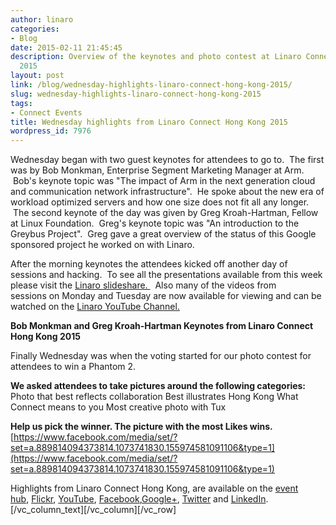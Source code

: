 ```yaml
---
author: linaro
categories:
- Blog
date: 2015-02-11 21:45:45
description: Overview of the keynotes and photo contest at Linaro Connect Hong Kong
  2015
layout: post
link: /blog/wednesday-highlights-linaro-connect-hong-kong-2015/
slug: wednesday-highlights-linaro-connect-hong-kong-2015
tags:
- Connect Events
title: Wednesday highlights from Linaro Connect Hong Kong 2015
wordpress_id: 7976
---
```


Wednesday began with two guest keynotes for attendees to go to.  The first was by Bob Monkman, Enterprise Segment Marketing Manager at Arm.  Bob's keynote topic was "The impact of Arm in the next generation cloud and communication network infrastructure".  He spoke about the new era of workload optimized servers and how one size does not fit all any longer.  The second keynote of the day was given by Greg Kroah-Hartman, Fellow at Linux Foundation.  Greg's keynote topic was "An introduction to the Greybus Project".  Greg gave a great overview of the status of this Google sponsored project he worked on with Linaro.

After the morning keynotes the attendees kicked off another day of sessions and hacking.  To see all the presentations available from this week please visit the [Linaro slideshare. ](http://www.slideshare.net/linaroorg)  Also many of the videos from sessions on Monday and Tuesday are now available for viewing and can be watched on the [Linaro YouTube Channel.](https://www.youtube.com/user/LinaroOnAir/videos)

**Bob Monkman and Greg Kroah-Hartman Keynotes from Linaro Connect Hong Kong 2015**

Finally Wednesday was when the voting started for our photo contest for attendees to win a Phantom 2.

**We asked attendees to take pictures around the following categories:**
Photo that best reflects collaboration
Best illustrates Hong Kong
What Connect means to you
Most creative photo with Tux

**Help us pick the winner. The picture with the most Likes wins.**
[https://www.facebook.com/media/set/?set=a.889814094373814.1073741830.155974581091106&type=1](https://www.facebook.com/media/set/?set=a.889814094373814.1073741830.155974581091106&type=1)

Highlights from Linaro Connect Hong Kong, are available on the [event hub](https://connect.linaro.org/resources/), [Flickr](https://www.flickr.com/photos/linaroorg/), [YouTube](https://www.youtube.com/user/LinaroOnAir/), [Facebook](https://www.facebook.com/LinaroOrg),[Google+](https://web.archive.org/web/2019*/https://plus.google.com/+LinaroOnAir), [Twitter](https://twitter.com/linaroorg) and [LinkedIn](http://www.linkedin.com/company/1026961).[/vc_column_text][/vc_column][/vc_row]
